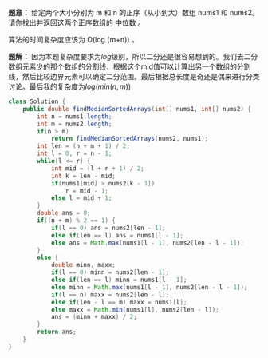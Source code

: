 **题意：** 给定两个大小分别为 m 和 n 的正序（从小到大）数组 nums1 和 nums2。请你找出并返回这两个正序数组的 中位数 。

算法的时间复杂度应该为 O(log (m+n)) 。


**题解：** 因为本题复杂度要求为$log$级别，所以二分还是很容易想到的。我们去二分数组元素少的那个数组的分割线，根据这个mid值可以计算出另一个数组的分割线，然后比较边界元素可以确定二分范围。最后根据总长度是奇还是偶来进行分类讨论。最后我的复杂度为$log(min(n, m))$


```java
class Solution {
    public double findMedianSortedArrays(int[] nums1, int[] nums2) {
        int n = nums1.length;
        int m = nums2.length;
        if(n > m)
            return findMedianSortedArrays(nums2, nums1);
        int len = (n + m + 1) / 2;
        int l = 0, r = n - 1;
        while(l <= r) {
            int mid = (l + r + 1) / 2;
            int k = len - mid;
            if(nums1[mid] > nums2[k - 1])
                r = mid - 1;
            else l = mid + 1;
        }
        double ans = 0;
        if((n + m) % 2 == 1) {
            if(l == 0) ans = nums2[len - 1];
            else if(len == l) ans = nums1[l - 1];
            else ans = Math.max(nums1[l - 1], nums2[len - l - 1]);
        }
        else {
            double minn, maxx;
            if(l == 0) minn = nums2[len - 1];
            else if(len == l) minn = nums1[l - 1];
            else minn = Math.max(nums1[l - 1], nums2[len - l - 1]);
            if(l == n) maxx = nums2[len - l];
            else if(len - l == m) maxx = nums1[l];
            else maxx = Math.min(nums1[l], nums2[len - l]);
            ans = (minn + maxx) / 2;
        }
        return ans;
    }
}
```